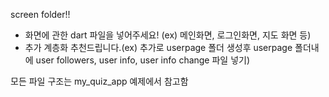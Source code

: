 screen folder!!
- 화면에 관한 dart 파일을 넣어주세요! (ex) 메인화면, 로그인화면, 지도 화면 등)
- 추가 계층화 추천드립니다.(ex) 추가로 userpage 폴더 생성후 userpage 폴더내에 user followers, user info, user info change 파일 넣기)

모든 파일 구조는 my_quiz_app 예제에서 참고함